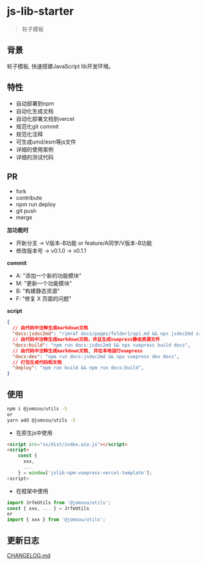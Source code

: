 # js-lib-starter

> 轮子模板

## 背景
轮子模板, 快速搭建JavaScript lib开发环境。

## 特性

- 自动部署到npm
- 自动化生成文档
- 自动化部署文档到vercel
- 规范化git commit
- 规范化注释
- 可生成umd/esm等js文件
- 详细的使用案例
- 详细的测试代码

## PR

- fork
- contribute
- npm run deploy
- git push
- merge

**加功能时**
- 开新分支 -> V版本-B功能 or feature/A同学/V版本-B功能
- 修改版本号 -> v0.1.0 -> v0.1.1

**commit**
- A: "添加一个新的功能模块"
- M: "更新一个功能模块"
- B: "构建静态资源"
- F: "修复 X 页面的问题"

**script**
```json
{
  // 由代码中注释生成markdown文档
  "docs:jsdoc2md": "rimraf docs/pages/folder1/api.md && npx jsdoc2md src/* >> docs/pages/folder1/api.md", 
  // 由代码中注释生成markdown文档，并且生成vuepress静态资源文件
  "docs:build": "npm run docs:jsdoc2md && npx vuepress build docs",
  // 由代码中注释生成markdown文档, 并在本地运行vuepress 
  "docs:dev": "npm run docs:jsdoc2md && npx vuepress dev docs", 
  // 打包生成代码和文档
  "deploy": "npm run build && npm run docs:build", 
}
```

## 使用

```bash
npm i @jomsou/utils -S
or
yarn add @jomsou/utils -S
```

- 在原生js中使用

```html
<script src="xx/dist/index.aio.js"></script>
<script>
    const { 
      xxx,
      ...
    } = window['jslib-npm-vuepress-vercel-template'];
<script>
```

- 在框架中使用

```js
import JrfeUtils from '@jomsou/utils';
const { xxx, ... } = JrfeUtils
or 
import { xxx } from '@jomsou/utils';
```

## 更新日志
[CHANGELOG.md](./docs/pages/folder1/CHANGELOG.md)
